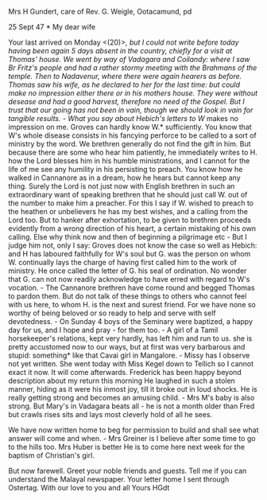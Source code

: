 Mrs H Gundert, care of Rev. G. Weigle, Ootacamund, pd

 25 Sept 47
 <Saturday>*
My dear wife

Your last arrived on Monday <(20)>*, but I could not write before today having been again 5 days absent in the country, chiefly for a visit at Thomas' house. We went by way of Vadagara and Coilandy: where I saw Br Fritz's people and had a rather stormy meeting with the Brahmans of the temple. Then to Nadavenur, where there were again hearers as before. Thomas saw his wife, as he declared to her for the last time: but could make no impression either there or in his mothers house. They were without desease and had a good harvest, therefore no need of the Gospel. But I trust that our going has not been in vain, though we should look in vain for tangible results. - What you say about Hebich's letters to W<est>* makes no impression on me. Groves can hardly know W.<West>* sufficiently. You know that W's whole disease consists in his fancying perforce to be called to a sort of ministry by the word. We brethren generally do not find the gift in him. But because there are some who hear him patiently, he immediately writes to H. how the Lord blesses him in his humble ministrations, and I cannot for the life of me see any humility in his persisting to preach. You know how he walked in Cannanore as in a dream, how he hears but cannot keep any thing. Surely the Lord is not just now with English brethren in such an extraordinary want of speaking brethren that he should just call W. out of the number to make him a preacher. For this I say if W. wished to preach to the heathen or unbelievers he has my best wishes, and a calling from the Lord too. But to hanker after exhortation, to be given to brethren proceeds evidently from a wrong direction of his heart, a certain mistaking of his own calling. Else why think now and then of beginning a pilgrimage etc - But I judge him not, only I say: Groves does not know the case so well as Hebich: and H has laboured faithfully for W's soul but G. was the person on whom W. continually lays the charge of having first called him to the work of ministry. He once called the letter of G. his seal of ordination. No wonder that G. can not now readily acknowledge to have erred with regard to W's vocation. - The Cannanore brethren have come round and begged Thomas to pardon them. But do not talk of these things to others who cannot feel with us here, to whom H. is the next and surest friend. For we have none so worthy of being beloved or so ready to help and serve with self devotedness. - On Sunday 4 boys of the Seminary were baptized, a happy day for us, and I hope and pray - for them too. - A girl of a Tamil horsekeeper's relations, kept very hardly, has left him and run to us. she is pretty accustomed now to our ways, but at first was very barbarous and stupid: something* like that Cavai girl in Mangalore. - Missy has I observe not yet written. She went today with Miss Kegel down to Tellich so I cannot exact it now. It will come afterwards. Frederick has been happy beyond description about my return this morning He laughed in such a stolen manner, hiding as it were his inmost joy, till it broke out in loud shocks. He is really getting strong and becomes an amusing child. - Mrs M's baby is also strong. But Mary's in Vadagara beats all - he is not a month older than Fred but crawls rises sits and lays most cleverly hold of all he sees.

We have now written home to beg for permission to build and shall see what answer will come and when. - Mrs Greiner is I believe after some time to go to the hills too. Mrs Huber is better He is to come here next week for the baptism of Christian's girl.

But now farewell. Greet your noble friends and guests. Tell me if you can understand the Malayal newspaper. Your letter home I sent through Ostertag. 
With our love to you and all
 Yours HGdt

